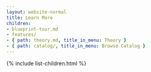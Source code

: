 ```yaml
---
layout: website-normal
title: Learn More
children:
- blueprint-tour.md
- features/
- { path: theory.md, title_in_menu: Theory }
- { path: catalog/, title_in_menu: Browse Catalog }
---
```


<!--
TODO have a list of resources here?  or start w yaml explained?

Got a minute?  blueprint-tour
Got two minutes?  watch the video
Four minutes?  read the features list
  cf http://help.eclipse.org/juno/index.jsp?topic=%2Forg.eclipse.platform.doc.user%2FwhatsNew%2Fplatform_whatsnew.html  -- though maybe with smaller screenshots at left and bigger text for summary!)
More time?
  Browse the catalog of Supported software, clouds, and policies
  Read on the Theory behing brooklyn
  Read the Brooklyn News
    infoq - http://www.infoq.com/news/2014/06/clocker
    Adam Davis: The case for application-driven cloud computing (Gluecon keynote) http://www.cloudsoftcorp.com/blog/2014/06/adam-davis-case-application-driven-cloud-computing/
    [showing video at min 14]
    twitter feed
    selected blog posts
-->

{% include list-children.html %}

